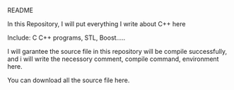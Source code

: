 README

In this Repository, I will put everything I write about C++ here

Include: C  C++ programs, STL, Boost.....

I will garantee the source file in this repository will be compile
successfully, and i will write the necessory comment, compile command,
environment here.

You can download all the source file here.

